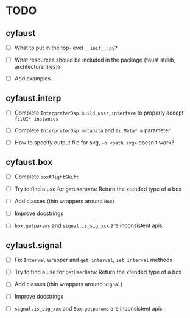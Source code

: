 # TODO


##  cyfaust

- [ ] What to put in the top-level `__init__.py`?

- [ ] What resources should be included in the package {faust stdlib, archtecture files}?

- [ ] Add examples


## cyfaust.interp

- [ ] Complete `InterpreterDsp.build_user_interface` to properly accept `fi.UI* instances`

- [ ] Complete `InterpreterDsp.metadata` and `fi.Meta* m` parameter

- [ ] How to specify output file for svg, `-o <path.svg>` doesn't work?


## cyfaust.box

- [ ] Complete `boxARightShift`

- [ ] Try to find a use for `getUserData`: Return the xtended type of a box

- [ ] Add classes (thin wrappers around `Box`)

- [ ] Improve docstrings

- [ ] `box.getparams` and `signal.is_sig_xxx` are inconsistent apis


## cyfaust.signal

- [ ] Fix `Interval` wrapper and `get_interval`, `set_interval` methods

- [ ] Try to find a use for `getUserData`: Return the xtended type of a box

- [ ] Add classes (thin wrappers around `Signal`)

- [ ] Improve docstrings

- [ ] `signal.is_sig_xxx` and `Box.getparams` are inconsistent apis
